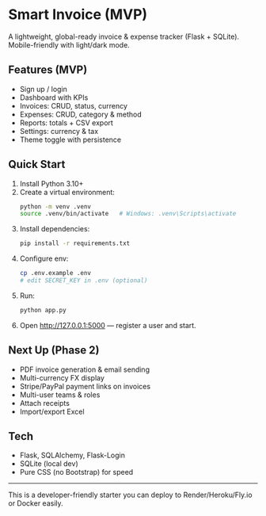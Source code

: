 # Smart Invoice (MVP)

A lightweight, global-ready invoice & expense tracker (Flask + SQLite). Mobile-friendly with light/dark mode.

## Features (MVP)
- Sign up / login
- Dashboard with KPIs
- Invoices: CRUD, status, currency
- Expenses: CRUD, category & method
- Reports: totals + CSV export
- Settings: currency & tax
- Theme toggle with persistence

## Quick Start
1. Install Python 3.10+
2. Create a virtual environment:
   ```bash
   python -m venv .venv
   source .venv/bin/activate   # Windows: .venv\Scripts\activate
   ```
3. Install dependencies:
   ```bash
   pip install -r requirements.txt
   ```
4. Configure env:
   ```bash
   cp .env.example .env
   # edit SECRET_KEY in .env (optional)
   ```
5. Run:
   ```bash
   python app.py
   ```
6. Open http://127.0.0.1:5000 — register a user and start.

## Next Up (Phase 2)
- PDF invoice generation & email sending
- Multi-currency FX display
- Stripe/PayPal payment links on invoices
- Multi-user teams & roles
- Attach receipts
- Import/export Excel

## Tech
- Flask, SQLAlchemy, Flask-Login
- SQLite (local dev)
- Pure CSS (no Bootstrap) for speed

---
This is a developer-friendly starter you can deploy to Render/Heroku/Fly.io or Docker easily.